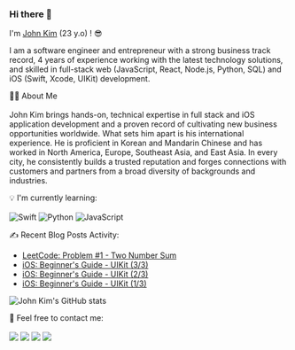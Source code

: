 ### Hi there 👋

I'm [John Kim](https://cloudiosx.github.io/portfolio-website/) (23 y.o) ! :sunglasses:

I am a software engineer and entrepreneur with a strong business track record, 4 years of experience working with the latest technology solutions, and skilled in full-stack web (JavaScript, React, Node.js, Python, SQL) and iOS (Swift, Xcode, UIKit) development.

👨‍💻 About Me
<br><br>
John Kim brings hands-on, technical expertise in full stack and iOS application development and a proven record of cultivating new business opportunities worldwide. What sets him apart is his international experience. He is proficient in Korean and Mandarin Chinese and has worked in North America, Europe, Southeast Asia, and East Asia. In every city, he consistently builds a trusted reputation and forges connections with customers and partners from a broad diversity of backgrounds and industries.

💡 I'm currently learning:
<br><br>
![Swift](https://img.shields.io/badge/Swift-FA7343?style=for-the-badge&logo=swift&logoColor=white)
![Python](https://img.shields.io/badge/Python-3776AB?style=for-the-badge&logo=python&logoColor=white)
![JavaScript](https://img.shields.io/badge/javascript-%23323330.svg?style=for-the-badge&logo=javascript&logoColor=%23F7DF1E)

✍️ Recent Blog Posts Activity:
- [LeetCode: Problem #1 - Two Number Sum](https://cloudiosx.medium.com/leetcode-problem-1-two-number-sum-efb0dd1c213a)
- [iOS: Beginner's Guide - UIKit (3/3)](https://cloudiosx.medium.com/day-3-polymorphism-typecasting-and-the-start-of-our-first-project-d146dd0d9636)
- [iOS: Beginner's Guide - UIKit (2/3)](https://cloudiosx.medium.com/day-2-introduction-to-complex-data-types-686a0b94edf2)
- [iOS: Beginner's Guide - UIKit (1/3)](https://cloudiosx.medium.com/ios-beginners-guide-uikit-222bc53c819f)

![John Kim's GitHub stats](https://github-readme-stats.vercel.app/api?username=cloudiosx&hide=stars)

📱 Feel free to contact me:
<br><br>
[<img src="https://img.shields.io/badge/LinkedIn-0077B5?style=for-the-badge&logo=linkedin&logoColor=white">](https://www.linkedin.com/in/john-kim-developer/)
[<img src="https://img.shields.io/badge/Medium-12100E?style=for-the-badge&logo=medium&logoColor=white">](https://cloudiosx.medium.com/)
[<img src="https://img.shields.io/badge/Gmail-D14836?style=for-the-badge&logo=gmail&logoColor=white">](mailto:cloudiosx@gmail.com)
[<img src="https://img.shields.io/badge/Twitter-1DA1F2?style=for-the-badge&logo=twitter&logoColor=white">](https://twitter.com/cloudiosx)
